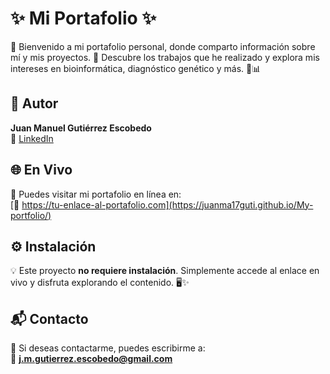 # ✨ Mi Portafolio ✨

👋 Bienvenido a mi portafolio personal, donde comparto información sobre mí y mis proyectos. 🚀 Descubre los trabajos que he realizado y explora mis intereses en bioinformática, diagnóstico genético y más. 🧬📊

## 👤 Autor

**Juan Manuel Gutiérrez Escobedo**  
🔗 [LinkedIn](www.linkedin.com/in/juanmanuel-gutierrez-escobedo)  

## 🌐 En Vivo

🌟 Puedes visitar mi portafolio en línea en:  
[🔗 https://tu-enlace-al-portafolio.com](https://juanma17guti.github.io/My-portfolio/)

## ⚙️ Instalación

💡 Este proyecto **no requiere instalación**. Simplemente accede al enlace en vivo y disfruta explorando el contenido. 🖥️✨

## 📬 Contacto

💌 Si deseas contactarme, puedes escribirme a:  
📧 **j.m.gutierrez.escobedo@gmail.com**

